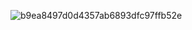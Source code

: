 ![b9ea8497d0d4357ab6893dfc97ffb52e](https://github.com/user-attachments/assets/0f074913-9b68-4581-b751-3eb5c9781e3e)
